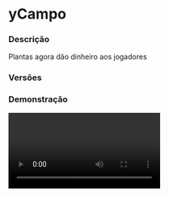 # yCampo
<secondary-label ref="rankup"/>

### Descrição
Plantas agora dão dinheiro aos jogadores

### Versões
<secondary-label ref="1.8"/>
<secondary-label ref="1.9"/>
<secondary-label ref="1.10"/>
<secondary-label ref="1.11"/>
<secondary-label ref="1.12"/>
<secondary-label ref="1.13"/>
<secondary-label ref="1.14"/>
<secondary-label ref="1.15"/>
<secondary-label ref="1.16"/>
<secondary-label ref="1.17"/>
<secondary-label ref="1.18"/>
<secondary-label ref="1.19"/>
<secondary-label ref="1.20"/>

### Demonstração
<video src="//www.youtube.com/watch?v=E1e3fqp8GNM"/>


<chapter title="Comandos" id="commands" collapsible="true">
<code-block lang="plain text">/campo - Abre o menu principal
/tesoura - Recebe uma tesoura
/campo ajuda - Envia a mensagem de ajuda
/campo ir - Vai até a área de campo
/campo sair - Sai da área de campo
/campo flores - Abre o menu de flores
/campo armazem - Abre o menu de recompensas armazenadas
/campo top - Abre o menu de top
/fertilizantes - Vê a quantia de corais
/fertilizantes [player] - Vê a quantia de fertilizantes de um jogador
/fertilizantes enviar - Envia seus fertilizantes para um jogador
/fertilizantes add - Adiciona fertilizantes para um jogador
/fertilizantes give - Dá fertilizantes em forma de itens para um jogador
/fertilizantes set - Seta fertilizantes para um jogador
/fertilizantes remove - Remove fertilizantes de um jogador
/campo setspawn - Seta o local de spawn da área de campo
/campo setsaida - Seta a saída de campo
/campo givebooster - Dá um booster à um jogador
/campo give - Dá uma tesoura à um jogador
/campo reload - Recarrega as configurações</code-block>
</chapter>

<chapter title="Permissões" id="permissions" collapsible="true">
<code-block lang="plain text">ycampo.use - Permissão para o /campo, /campo flores, /campo armazem, /campo top
ycampo.tool - Permissão para o /tesoura
ycampo.go - Permissão para o /pesca ir
ycampo.exit - Permissão para o /pesca sair
ycampo.coin.use - Permissão para o /fertilizantes
ycampo.coin.look - Permissão para o /fertilizantes [player]
ycampo.coin.send - Permissão para o /fertilizantes enviar
ycampo.coin.help - Permissão para o /fertilizantes ajuda
ycampo.coin.add - Permissão para o /fertilizantes add
ycampo.coin.remove - Permissão para o /fertilizantes remove
ycampo.coin.set - Permissão para o /fertilizantes set
ycampo.coin.give - Permissão para o /fertilizantes give
ycampo.setspawn - Permissão para o /campo setspawn
ycampo.setexit - Permissão para o /campo setexit
ycampo.givebooster - Permissão para o /campo givebooster
ycampo.give - Permissão para o /campo give
ycampo.reload - Permissão para o /campo reload</code-block>
</chapter>

## Placeholders
<primary-label ref="placeholders"/>

Aqui estão as placeholders disponíveis para utilização com este plugin. Consulte-as para entender como utilizá-las corretamente.

<code-block lang="plain text" ignore-vars="true">
%ycampo_time% - Retorna o tempo que o jogador ficou no campo
%ycampo_time_raw% - Retorna o tempo que o jogador ficou no campo sem formatar
%ycampo_broken% - Retorna a quantia de plantas que o jogador quebrou
%ycampo_broken_raw% - Retorna a quantia de plantas que o jogador quebrou sem formatar
%ycampo_pvp% - Retorna se o player está com o pvp ativo
%ycampo_pvp_raw% - Retorna se o player está com o pvp ativo sem formatar
%ycampo_coin% - Retorna a quantia de fertilizantes do jogador
%ycampo_coin_raw% - Retorna a quantia de fertilizantes&nbsp;do jogador sem formatar
</code-block>

## Configuração
<primary-label ref="config"/>
Confira os arquivos de configuração deste plugin e revise os detalhes para garantir uma implementação correta.

<chapter title="Arquivos de Configuração" collapsible="true">
<chapter title="Estrutura do diretório" collapsible="false">
<code-block lang="plain text" ignore-vars="true">
Estrutura do diretório:
└── yCampo/
    ├── addons/
    │    └── enchants.yml
    ├── enchants/
    │    ├── custom_enchants.yml
    │    ├── enchants.yml
    │    └── thunderEnchants.yml
    ├── areas.yml
    ├── boosters.yml
    ├── bungeecord.yml
    ├── commands.yml
    ├── config.yml
    ├── data.yml
    ├── economies.yml
    ├── flowers.yml
    ├── menus.yml
    ├── messages.yml
    └── rewards.yml
</code-block>
</chapter>

<chapter title="addons" collapsible="true">
<chapter title="enchants.yml" collapsible="true">
<code-block lang="yaml" ignore-vars="true">
<![CDATA[
Explosao:
  Ordem: 6
  Display: 'Explosao'
  Padrao: 0
  Maximo: -1
  NivelPorcentagem: 10.0 # em porcentagem
  Raio: 3 # em ticks
  Preco:
    Padrao: 100.0
    PerLevel: 200.0
  Prices-Default:
    price1:
      provider: 'money'
      price: 10000.0
  Prices-PerLevel:
    price1:
      provider: 'money'
      price: 10000.0
  Mensagens:
    Title: '&aExplosão<nl>&eativada' # deixe '' para não usar
    Actionbar: '' # deixe '' para não usar
    Chat: [ ]
  Displays: # Item que aparecerá no menu de evolução
    Pode: # quando puder evoluir
      Material: TNT
      Name: '&aExplosao'
      Lore:
        - '&7Este encantamento permite que você'
        - '&7quebre várias plantações ao ativar.'
        - ''
        - '&f > Nível: &b{atual}&f/&b{maximo}&f.'
        - '&f > Chance Atual: &b{chance}%&f.'
        - ''
        - '&f > Custo: &a{moedas} fertilizantes&f.'
        - '&f > Custo: &a{money} coins&f.'
        - ''
        - '&aBotão &fesquerdo &apara evoluir'
    NaoPode: # quando não puder evoluir
      Material: TNT
      Name: '&aExplosao'
      Lore:
        - '&7Este encantamento permite que você'
        - '&7quebre várias plantações ao ativar.'
        - ''
        - '&f > Nível: &b{atual}&f/&b{maximo}&f.'
        - '&f > Chance Atual: &b{chance}%&f.'
        - ''
        - '&f > Custo: &a{moedas} fertilizantes&f.'
        - '&f > Custo: &a{money} coins&f.'
        - ''
        - '&cVocê não tem valores suficientes.'
    Maximo: # quando já estiver no máximo
      Material: TNT
      Name: '&aExplosao'
      Lore:
        - '&7Este encantamento permite que você'
        - '&7quebre várias plantações ao ativar.'
        - ''
        - '&f > Nível: &b{atual}&f/&b{maximo}&f.'
        - '&f > Chance Atual: &b{chance}%&f.'
        - ''
        - '&cVocê já está no máximo.'

Laser:
  Ordem: 7
  Display: 'Laser'
  Padrao: 0
  Maximo: -1
  NivelPorcentagem: 10.0 # em porcentagem
  Raio: 10 # em ticks
  Preco:
    Padrao: 100.0
    PerLevel: 200.0
  Prices-Default:
    price1:
      provider: 'money'
      price: 10000.0
  Prices-PerLevel:
    price1:
      provider: 'money'
      price: 10000.0
  Mensagens:
    Title: '&aLaser<nl>&eativado' # deixe '' para não usar
    Actionbar: '' # deixe '' para não usar
    Chat: [ ]
  Displays: # Item que aparecerá no menu de evolução
    Pode: # quando puder evoluir
      Material: BLAZE_ROD
      Name: '&aLaser'
      Lore:
        - '&7Este encantamento permite que você'
        - '&7quebre várias plantações ao ativar.'
        - ''
        - '&f > Nível: &b{atual}&f/&b{maximo}&f.'
        - '&f > Chance Atual: &b{chance}%&f.'
        - ''
        - '&f > Custo: &a{moedas} fertilizantes&f.'
        - '&f > Custo: &a{money} coins&f.'
        - ''
        - '&aBotão &fesquerdo &apara evoluir'
    NaoPode: # quando não puder evoluir
      Material: BLAZE_ROD
      Name: '&aLaser'
      Lore:
        - '&7Este encantamento permite que você'
        - '&7quebre várias plantações ao ativar.'
        - ''
        - '&f > Nível: &b{atual}&f/&b{maximo}&f.'
        - '&f > Chance Atual: &b{chance}%&f.'
        - ''
        - '&f > Custo: &a{moedas} fertilizantes&f.'
        - '&f > Custo: &a{money} coins&f.'
        - ''
        - '&cVocê não tem valores suficientes.'
    Maximo: # quando já estiver no máximo
      Material: BLAZE_ROD
      Name: '&aLaser'
      Lore:
        - '&7Este encantamento permite que você'
        - '&7quebre várias plantações ao ativar.'
        - ''
        - '&f > Nível: &b{atual}&f/&b{maximo}&f.'
        - '&f > Chance Atual: &b{chance}%&f.'
        - ''
        - '&cVocê já está no máximo.'

Boomerang:
  Ordem: 8
  Display: 'Boomerang'
  Padrao: 0
  Maximo: -1
  NivelPorcentagem: 10.0 # em porcentagem
  Preco:
    Padrao: 100.0
    PerLevel: 200.0
  Prices-Default:
    price1:
      provider: 'money'
      price: 10000.0
  Prices-PerLevel:
    price1:
      provider: 'money'
      price: 10000.0
  Mensagens:
    Title: '&aBoomerang<nl>&eativada' # deixe '' para não usar
    Actionbar: '' # deixe '' para não usar
    Chat: [ ]
  Displays: # Item que aparecerá no menu de evolução
    Pode: # quando puder evoluir
      Material: TNT
      Name: '&eBoomerang'
      Lore:
        - '&7Este encantamento permite que você'
        - '&7quebre várias plantações ao ativar.'
        - ''
        - '&f > Nível: &b{atual}&f/&b{maximo}&f.'
        - '&f > Chance Atual: &b{chance}%&f.'
        - ''
        - '&f > Custo: &a{moedas} fertilizantes&f.'
        - '&f > Custo: &a{money} coins&f.'
        - ''
        - '&aBotão &fesquerdo &apara evoluir'
    NaoPode: # quando não puder evoluir
      Material: TNT
      Name: '&aBoomerang'
      Lore:
        - '&7Este encantamento permite que você'
        - '&7quebre várias plantações ao ativar.'
        - ''
        - '&f > Nível: &b{atual}&f/&b{maximo}&f.'
        - '&f > Chance Atual: &b{chance}%&f.'
        - ''
        - '&f > Custo: &a{moedas} fertilizantes&f.'
        - '&f > Custo: &a{money} coins&f.'
        - ''
        - '&cVocê não tem valores suficientes.'
    Maximo: # quando já estiver no máximo
      Material: TNT
      Name: '&aBoomerang'
      Lore:
        - '&7Este encantamento permite que você'
        - '&7quebre várias plantações ao ativar.'
        - ''
        - '&f > Nível: &b{atual}&f/&b{maximo}&f.'
        - '&f > Chance Atual: &b{chance}%&f.'
        - ''
        - '&cVocê já está no máximo.'
]]>
</code-block>
</chapter>

</chapter>

<chapter title="enchants" collapsible="true">
<chapter title="custom_enchants.yml" collapsible="true">
<code-block lang="yaml" ignore-vars="true">
<![CDATA[
Encantamentos:
  Chaveiro:
    Ordem: 5
    Display: 'Chaveiro'
    Padrao: 0
    Maximo: -1
    BonusPorLevel: 10.0 # em porcentagem
    Preco:
      Padrao: 100.0
      PerLevel: 200.0
    Prices-Default:
      price1:
        provider: 'money'
        price: 10000.0
    Prices-PerLevel:
      price1:
        provider: 'money'
        price: 10000.0
    # chance,comando
    Comandos:
      - '20,give {player} quartz 1'
    Mensagens:
      Title: '&aChave<nl>&eencontrado' # deixe '' para não usar
      Actionbar: '' # deixe '' para não usar
      Chat: [ ]
    Displays: # Item que aparecerá no menu de evolução
      Pode: # quando puder evoluir
        Material: GOLD_INGOT
        Name: '&aChaveiro'
        Lore:
          - '&7Este encantamento permite que você'
          - '&7encontre chaves ao colher.'
          - ''
          - '&f > Nível: &b{atual}&f/&b{maximo}&f.'
          - '&f > Bônus atual: &b{porcentagem}%&f.'
          - ''
          - '&f > Custo: &a{moedas} fertilizantes&f.'
          - '&f > Custo: &a{money} coins&f.'
          - ''
          - '&aBotão &fesquerdo &apara evoluir'
      NaoPode: # quando não puder evoluir
        Material: GOLD_INGOT
        Name: '&aChaveiro'
        Lore:
          - '&7Este encantamento permite que você'
          - '&7encontre chaves ao colher.'
          - ''
          - '&f > Nível: &b{atual}&f/&b{maximo}&f.'
          - '&f > Chance atual: &b{porcentagem}%&f.'
          - ''
          - '&f > Custo: &a{moedas} fertilizantes&f.'
          - '&f > Custo: &a{money} coins&f.'
          - ''
          - '&cVocê não tem valores suficientes.'
      Maximo: # quando já estiver no máximo
        Material: GOLD_INGOT
        Name: '&aChaveiro'
        Lore:
          - '&7Este encantamento permite que você'
          - '&7encontre chaves ao colher.'
          - ''
          - '&f > Nível: &b{atual}&f/&b{maximo}&f.'
          - '&f > Chance atual: &b{porcentagem}%&f.'
          - ''
          - '&cVocê já está no máximo.'
]]>
</code-block>
</chapter>

<chapter title="enchants.yml" collapsible="true">
<code-block lang="yaml" ignore-vars="true">
<![CDATA[
# Bônus de drop
Fortuna:
  # Ordem do enchant no menu
  Ordem: 2
  Display: 'Bônus'
  Padrao: 0
  Maximo: -1
  BonusPorLevel: 10.0 # em porcentagem
  Preco:
    Padrao: 100.0
    PerLevel: 200.0
  Prices-Default:
    price1:
      provider: 'money'
      price: 10000.0
  Prices-PerLevel:
    price1:
      provider: 'money'
      price: 10000.0
  Displays: # Item que aparecerá no menu de evolução
    Pode: # quando puder evoluir
      Material: GOLD_INGOT
      Name: '&aFortuna'
      Lore:
        - '&7Este encantamento permite que você'
        - '&7ganhe mais drops.'
        - ''
        - '&f > Nível: &b{atual}&f/&b{maximo}&f.'
        - '&f > Bônus atual: &b{porcentagem}%&f.'
        - ''
        - '&f > Custo: &a{moedas} fertilizantes&f.'
        - '&f > Custo: &a{money} coins&f.'
        - ''
        - '&aBotão &fesquerdo &apara evoluir'
    NaoPode: # quando não puder evoluir
      Material: GOLD_INGOT
      Name: '&aFortuna'
      Lore:
        - '&7Este encantamento permite que você'
        - '&7ganhe mais drops.'
        - ''
        - '&f > Nível: &b{atual}&f/&b{maximo}&f.'
        - '&f > Bônus atual: &b{porcentagem}%&f.'
        - ''
        - '&f > Custo: &a{moedas} fertilizantes&f.'
        - '&f > Custo: &a{money} coins&f.'
        - ''
        - '&cVocê não tem valores suficientes.'
    Maximo: # quando já estiver no máximo
      Material: GOLD_INGOT
      Name: '&aFortuna'
      Lore:
        - '&7Este encantamento permite que você'
        - '&7ganhe mais drops.'
        - ''
        - '&f > Nível: &b{atual}&f/&b{maximo}&f.'
        - '&f > Bônus atual: &b{porcentagem}%&f.'
        - ''
        - '&cVocê já está no máximo.'
# Aumenta chance nas recompensas
Sortudo:
  Ordem: 3
  Display: 'Sortudo'
  Padrao: 0
  Maximo: -1
  BonusPorLevel: 10.0 # em porcentagem
  Preco:
    Padrao: 100.0
    PerLevel: 200.0
  Prices-Default:
    price1:
      provider: 'money'
      price: 10000.0
  Prices-PerLevel:
    price1:
      provider: 'money'
      price: 10000.0
  Displays: # Item que aparecerá no menu de evolução
    Pode: # quando puder evoluir
      Material: 'd8188345dc6a1bf08663385b99f2bd1551a49292a93b84e0a97b917b565bf41a'
      Name: '&aSortudo'
      Lore:
        - '&7Este encantamento permite que você'
        - '&7tenha mais sorte para ganhar recompensas.'
        - ''
        - '&f > Nível: &b{atual}&f/&b{maximo}&f.'
        - '&f > Porcentagem Atual: &b{porcentagem}%&f.'
        - ''
        - '&f > Custo: &a{moedas} fertilizantes&f.'
        - '&f > Custo: &a{money} coins&f.'
        - ''
        - '&aBotão &fesquerdo &apara evoluir'
    NaoPode: # quando não puder evoluir
      Material: 'd8188345dc6a1bf08663385b99f2bd1551a49292a93b84e0a97b917b565bf41a'
      Name: '&aSortudo'
      Lore:
        - '&7Este encantamento permite que você'
        - '&7tenha mais sorte para ganhar recompensas.'
        - ''
        - '&f > Nível: &b{atual}&f/&b{maximo}&f.'
        - '&f > Porcentagem Atual: &b{porcentagem}%&f.'
        - ''
        - '&f > Custo: &a{moedas} fertilizantes&f.'
        - '&f > Custo: &a{money} coins&f.'
        - ''
        - '&cVocê não tem valores suficientes.'
    Maximo: # quando já estiver no máximo
      Material: 'd8188345dc6a1bf08663385b99f2bd1551a49292a93b84e0a97b917b565bf41a'
      Name: '&aSortudo'
      Lore:
        - '&7Este encantamento permite que você'
        - '&7tenha mais sorte para ganhar recompensas.'
        - ''
        - '&f > Nível: &b{atual}&f/&b{maximo}&f.'
        - '&f > Porcentagem Atual: &b{porcentagem}%&f.'
        - ''
        - '&cVocê já está no máximo.'
# Ganhar mais moedas de farm
Multiplicador:
  Ordem: 4
  Display: 'Multiplicador'
  Padrao: 0
  Maximo: -1
  BonusPorLevel: 10.0 # em porcentagem
  Preco:
    Padrao: 100.0
    PerLevel: 200.0
  Prices-Default:
    price1:
      provider: 'money'
      price: 10000.0
  Prices-PerLevel:
    price1:
      provider: 'money'
      price: 10000.0
  Displays: # Item que aparecerá no menu de evolução
    Pode: # quando puder evoluir
      Material: '5d8604b9e195367f85a23d03d9dd503638fcfb05b0032535bc43734422483bde'
      Name: '&aMultiplicador'
      Lore:
        - '&7Este encantamento permite que você'
        - '&7ganhe mais moedas ao farmar.'
        - ''
        - '&f > Nível: &b{atual}&f/&b{maximo}&f.'
        - '&f > Multiplicador Atual: &b{multiplicador}%&f.'
        - ''
        - '&f > Custo: &a{moedas} fertilizantes&f.'
        - '&f > Custo: &a{money} coins&f.'
        - ''
        - '&aBotão &fesquerdo &apara evoluir'
    NaoPode: # quando não puder evoluir
      Material: '5d8604b9e195367f85a23d03d9dd503638fcfb05b0032535bc43734422483bde'
      Name: '&aMultiplicador'
      Lore:
        - '&7Este encantamento permite que você'
        - '&7ganhe mais moedas ao farmar.'
        - ''
        - '&f > Nível: &b{atual}&f/&b{maximo}&f.'
        - '&f > Porcentagem Atual: &b{multiplicador}%&f.'
        - ''
        - '&f > Custo: &a{moedas} fertilizantes&f.'
        - '&f > Custo: &a{money} coins&f.'
        - ''
        - '&cVocê não tem valores suficientes.'
    Maximo: # quando já estiver no máximo
      Material: '5d8604b9e195367f85a23d03d9dd503638fcfb05b0032535bc43734422483bde'
      Name: '&aMultiplicador'
      Lore:
        - '&7Este encantamento permite que você'
        - '&7ganhe mais moedas ao farmar.'
        - ''
        - '&f > Nível: &b{atual}&f/&b{maximo}&f.'
        - '&f > Porcentagem Atual: &b{multiplicador}%&f.'
        - ''
        - '&cVocê já está no máximo.'

Velocidade:
  Ordem: 5
  Display: 'Velocidade'
  Padrao: 0
  Maximo: -1
  NivelPorcentagem: 10.0 # em porcentagem
  Duracao: 200 # em ticks
  Preco:
    Padrao: 100.0
    PerLevel: 200.0
  Prices-Default:
    price1:
      provider: 'money'
      price: 10000.0
  Prices-PerLevel:
    price1:
      provider: 'money'
      price: 10000.0
  Displays: # Item que aparecerá no menu de evolução
    Pode: # quando puder evoluir
      Material: FEATHER
      Name: '&aVelocidade'
      Lore:
        - '&7Este encantamento permite que você'
        - '&7tenha o efeito de velocidade na mina.'
        - ''
        - '&f > Nível: &b{atual}&f/&b{maximo}&f.'
        - '&f > Chance Atual: &b{chance}%&f.'
        - ''
        - '&f > Custo: &a{moedas} fertilizantes&f.'
        - '&f > Custo: &a{money} coins&f.'
        - ''
        - '&aBotão &fesquerdo &apara evoluir'
    NaoPode: # quando não puder evoluir
      Material: FEATHER
      Name: '&aVelocidade'
      Lore:
        - '&7Este encantamento permite que você'
        - '&7tenha o efeito de velocidade na mina.'
        - ''
        - '&f > Nível: &b{atual}&f/&b{maximo}&f.'
        - '&f > Chance Atual: &b{chance}%&f.'
        - ''
        - '&f > Custo: &a{moedas} fertilizantes&f.'
        - '&f > Custo: &a{money} coins&f.'
        - ''
        - '&cVocê não tem valores suficientes.'
    Maximo: # quando já estiver no máximo
      Material: FEATHER
      Name: '&aVelocidade'
      Lore:
        - '&7Este encantamento permite que você'
        - '&7tenha o efeito de velocidade na mina.'
        - ''
        - '&f > Nível: &b{atual}&f/&b{maximo}&f.'
        - '&f > Chance Atual: &b{chance}%&f.'
        - ''
        - '&cVocê já está no máximo.'
]]>
</code-block>
</chapter>

<chapter title="thunderEnchants.yml" collapsible="true">
<code-block lang="yaml" ignore-vars="true">
<![CDATA[
Explosao:
  Ordem: 6
  Display: 'Explosao'
  Padrao: 0
  Maximo: -1
  NivelPorcentagem: 10.0 # em porcentagem
  Raio: 3 # em ticks
  Preco:
    Padrao: 100.0
    PerLevel: 200.0
  Prices-Default:
    price1:
      provider: 'money'
      price: 10000.0
  Prices-PerLevel:
    price1:
      provider: 'money'
      price: 10000.0
  Mensagens:
    Title: '&aExplosão<nl>&eativada' # deixe '' para não usar
    Actionbar: '' # deixe '' para não usar
    Chat: [ ]
  Displays: # Item que aparecerá no menu de evolução
    Pode: # quando puder evoluir
      Material: TNT
      Name: '&aExplosao'
      Lore:
        - '&7Este encantamento permite que você'
        - '&7quebre várias plantações ao ativar.'
        - ''
        - '&f > Nível: &b{atual}&f/&b{maximo}&f.'
        - '&f > Chance Atual: &b{chance}%&f.'
        - ''
        - '&f > Custo: &a{moedas} fertilizantes&f.'
        - '&f > Custo: &a{money} coins&f.'
        - ''
        - '&aBotão &fesquerdo &apara evoluir'
    NaoPode: # quando não puder evoluir
      Material: TNT
      Name: '&aExplosao'
      Lore:
        - '&7Este encantamento permite que você'
        - '&7quebre várias plantações ao ativar.'
        - ''
        - '&f > Nível: &b{atual}&f/&b{maximo}&f.'
        - '&f > Chance Atual: &b{chance}%&f.'
        - ''
        - '&f > Custo: &a{moedas} fertilizantes&f.'
        - '&f > Custo: &a{money} coins&f.'
        - ''
        - '&cVocê não tem valores suficientes.'
    Maximo: # quando já estiver no máximo
      Material: TNT
      Name: '&aExplosao'
      Lore:
        - '&7Este encantamento permite que você'
        - '&7quebre várias plantações ao ativar.'
        - ''
        - '&f > Nível: &b{atual}&f/&b{maximo}&f.'
        - '&f > Chance Atual: &b{chance}%&f.'
        - ''
        - '&cVocê já está no máximo.'

Laser:
  Ordem: 7
  Display: 'Laser'
  Padrao: 0
  Maximo: -1
  NivelPorcentagem: 10.0 # em porcentagem
  Raio: 10 # em ticks
  Preco:
    Padrao: 100.0
    PerLevel: 200.0
  Prices-Default:
    price1:
      provider: 'money'
      price: 10000.0
  Prices-PerLevel:
    price1:
      provider: 'money'
      price: 10000.0
  Mensagens:
    Title: '&aLaser<nl>&eativado' # deixe '' para não usar
    Actionbar: '' # deixe '' para não usar
    Chat: [ ]
  Displays: # Item que aparecerá no menu de evolução
    Pode: # quando puder evoluir
      Material: BLAZE_ROD
      Name: '&aLaser'
      Lore:
        - '&7Este encantamento permite que você'
        - '&7quebre várias plantações ao ativar.'
        - ''
        - '&f > Nível: &b{atual}&f/&b{maximo}&f.'
        - '&f > Chance Atual: &b{chance}%&f.'
        - ''
        - '&f > Custo: &a{moedas} fertilizantes&f.'
        - '&f > Custo: &a{money} coins&f.'
        - ''
        - '&aBotão &fesquerdo &apara evoluir'
    NaoPode: # quando não puder evoluir
      Material: BLAZE_ROD
      Name: '&aLaser'
      Lore:
        - '&7Este encantamento permite que você'
        - '&7quebre várias plantações ao ativar.'
        - ''
        - '&f > Nível: &b{atual}&f/&b{maximo}&f.'
        - '&f > Chance Atual: &b{chance}%&f.'
        - ''
        - '&f > Custo: &a{moedas} fertilizantes&f.'
        - '&f > Custo: &a{money} coins&f.'
        - ''
        - '&cVocê não tem valores suficientes.'
    Maximo: # quando já estiver no máximo
      Material: BLAZE_ROD
      Name: '&aLaser'
      Lore:
        - '&7Este encantamento permite que você'
        - '&7quebre várias plantações ao ativar.'
        - ''
        - '&f > Nível: &b{atual}&f/&b{maximo}&f.'
        - '&f > Chance Atual: &b{chance}%&f.'
        - ''
        - '&cVocê já está no máximo.'

Boomerang:
  Ordem: 8
  Display: 'Boomerang'
  Padrao: 0
  Maximo: -1
  NivelPorcentagem: 10.0 # em porcentagem
  Preco:
    Padrao: 100.0
    PerLevel: 200.0
  Prices-Default:
    price1:
      provider: 'money'
      price: 10000.0
  Prices-PerLevel:
    price1:
      provider: 'money'
      price: 10000.0
  Mensagens:
    Title: '&aBoomerang<nl>&eativada' # deixe '' para não usar
    Actionbar: '' # deixe '' para não usar
    Chat: [ ]
  Displays: # Item que aparecerá no menu de evolução
    Pode: # quando puder evoluir
      Material: TNT
      Name: '&eBoomerang'
      Lore:
        - '&7Este encantamento permite que você'
        - '&7quebre várias plantações ao ativar.'
        - ''
        - '&f > Nível: &b{atual}&f/&b{maximo}&f.'
        - '&f > Chance Atual: &b{chance}%&f.'
        - ''
        - '&f > Custo: &a{moedas} fertilizantes&f.'
        - '&f > Custo: &a{money} coins&f.'
        - ''
        - '&aBotão &fesquerdo &apara evoluir'
    NaoPode: # quando não puder evoluir
      Material: TNT
      Name: '&aBoomerang'
      Lore:
        - '&7Este encantamento permite que você'
        - '&7quebre várias plantações ao ativar.'
        - ''
        - '&f > Nível: &b{atual}&f/&b{maximo}&f.'
        - '&f > Chance Atual: &b{chance}%&f.'
        - ''
        - '&f > Custo: &a{moedas} fertilizantes&f.'
        - '&f > Custo: &a{money} coins&f.'
        - ''
        - '&cVocê não tem valores suficientes.'
    Maximo: # quando já estiver no máximo
      Material: TNT
      Name: '&aBoomerang'
      Lore:
        - '&7Este encantamento permite que você'
        - '&7quebre várias plantações ao ativar.'
        - ''
        - '&f > Nível: &b{atual}&f/&b{maximo}&f.'
        - '&f > Chance Atual: &b{chance}%&f.'
        - ''
        - '&cVocê já está no máximo.'
]]>
</code-block>
</chapter>

</chapter>

<chapter title="areas.yml" collapsible="true">
<code-block lang="yaml" ignore-vars="true">
<![CDATA[
areas:
  area1:
    # Ordem da área para compra
    order: 1
    # Permissão para comprar a área
    permission: ''
    # NÃO ALTERAR
    location: 'none'
    # Preços para comprar a área
    costs:
      price1:
        provider: 'money'
        amount: 1000.0
    # Itens do menu
    icon:
      buy:
        material: 'WHEAT'
        name: '&aÁrea {order} &8(Trigo)'
        lore:
          - '&7Área: &b{order}'
          - '&7Plantação: &bTrigo'
          - ''
          - '&7Preço: &2$&f{money}'
          - ''
          - '&aClique para comprar'
      previous:
        material: 'WHEAT'
        name: '&aÁrea {order} &8(Trigo)'
        lore:
          - '&7Área: &b{order}'
          - '&7Plantação: &bTrigo'
          - ''
          - '&7Preço: &2$&f{money}'
          - ''
          - '&cVocê precisa comprar a anterior'
      has:
        material: 'WHEAT'
        name: '&aÁrea {order} &8(Trigo)'
        lore:
          - '&7Área: &b{order}'
          - '&7Plantação: &bTrigo'
          - ''
          - '&7Preço: &2$&f{money}'
          - ''
          - '&aVocê já possui esta area'
      equipped:
        material: 'WHEAT'
        name: '&aÁrea {order} &8(Trigo)'
        lore:
          - '&7Área: &b{order}'
          - '&7Plantação: &bTrigo'
          - ''
          - '&7Preço: &2$&f{money}'
          - ''
          - '&aVocê está nessa area'
]]>
</code-block>
</chapter>

<chapter title="boosters.yml" collapsible="true">
<code-block lang="yaml" ignore-vars="true">
<![CDATA[
# Sistema de boosters
# Você pode criar quantos boosters quiser
boosters:
  booster1:
    time: 60 # em segundos
    bonus: 10.0 # porcentagem a mais
    items:
      interact:
        material: 'EXP_BOTTLE:0'
        name: '&aBônus de campo'
        lore:
          - '&7Este booster permite que você ganhe'
          - '&7mais ao quebrar plantas.'
          - ''
          - '&aTempo: &e{time}'
          - '&aPorcentagem: &e{bonus}%'
          - ''
      menu:
        material: 'EXP_BOTTLE:0'
        name: '&aBônus de campo'
        lore:
          - '&aVocê possui um booster ativo'
          - ''
          - '&7Este booster permite que você ganhe'
          - '&7mais ao quebrar plantas.'
          - ''
          - '&aTempo: &e{time}'
          - '&aPorcentagem: &e{bonus}%'
          - ''
]]>
</code-block>
</chapter>

<chapter title="bungeecord.yml" collapsible="true">
<code-block lang="yaml" ignore-vars="true">
<![CDATA[
#     ___                                               _
#    / __\_   _ _ __   __ _  ___  ___  ___ ___  _ __ __| |
#   /__\// | | | '_ \ / _` |/ _ \/ _ \/ __/ _ \| '__/ _` |
#  / \/  \ |_| | | | | (_| |  __/  __/ (_| (_) | | | (_| |
#  \_____/\__,_|_| |_|\__, |\___|\___|\___\___/|_|  \__,_|
#                     |___/
#
# Sistema de múltiplos servidores.

# Ativar o sistema de bungeecord
enabled: false

# Modo deste servidor
# LOBBY (ex: servidor de RankUP)
# SERVER (ex: servidor que contém o campo)
mode: 'LOBBY'

# Nome do servidor na config do BungeeCord em que o jogador vai ao sair do campo
exit: 'rankup'

# Nome do servidor na config do BungeeCord em que o jogador vai ao entrar no campo
entry: 'mina'

# Delay para enviar a vara ao trocar para o servidor do campo
# em ticks
delay: 3

# Bloquear ações neste servidor caso esteja fora do campo
# Somente caso o "Modo" for "SERVER"
# permissão de bypass: ycampo.blocked.bypass
block-actions: true
]]>
</code-block>
</chapter>

<chapter title="commands.yml" collapsible="true">
<code-block lang="yaml" ignore-vars="true">
<![CDATA[
#     ___                                          _
#    / __\___  _ __ ___  _ __ ___   __ _ _ __   __| |___
#   / /  / _ \| '_ ` _ \| '_ ` _ \ / _` | '_ \ / _` / __|
#  / /__| (_) | | | | | | | | | | | (_| | | | | (_| \__ \
#  \____/\___/|_| |_| |_|_| |_| |_|\__,_|_| |_|\__,_|___/
#
# Lista de comandos do plugin.

# Utilize "comando|comando" para criar aliases.
# Por exemplo: "gm|gamemode"
# Você pode criar quantas aliases quiser.
commands:
  campo: 'campo'
  coin: 'fertilizante|fertilizantes|flores|flor|flower|flowers'
  tool: 'tesoura'
]]>
</code-block>
</chapter>

<chapter title="config.yml" collapsible="true">
<code-block lang="yaml" ignore-vars="true">
<![CDATA[
#          ____
#  _   _ / ___|__ _ _ __ ___  _ __   ___
# | | | | |   / _` | '_ ` _ \| '_ \ / _ \
# | |_| | |__| (_| | | | | | | |_) | (_) |
#  \__, |\____\__,_|_| |_| |_| .__/ \___/
#  |___/                     |_|
#
# Discord: discord.ystoreplugins.com.br
# Site: ystoreplugins.com.br
#

# Modo de depuração para correção de problemas no plugin.
debug-mode: false

#      ___      _        _
#     /   \__ _| |_ __ _| |__   __ _ ___  ___
#    / /\ / _` | __/ _` | '_ \ / _` / __|/ _ \
#   / /_// (_| | || (_| | |_) | (_| \__ \  __/
#  /___,' \__,_|\__\__,_|_.__/ \__,_|___/\___|
#
# Configurações do banco de dados.

database:
  # Determina o tipo de banco de dados. Valores válidos: [SQLITE, MYSQL, HIKARI (recomendado)]
  storage-type: SQLITE

  # Dados para conexão ao banco de dados MYSQL.
  data:
    # Endereço de conexão do banco de dados. [EX: 127.0.0.1]
    host: localhost
    # Porta de conexão do banco de dados. [EX: 3306]
    port: 3306
    # Nome do banco de dados a ser conectado. [EX: minecraft]
    database: ''
    # Usuário de conexão. [EX: root]
    username: ''
    # Senha do usuário de conexão: [EX: 123]
    password: ''

#   __      _   _   _
#  / _\ ___| |_| |_(_)_ __   __ _ ___
#  \ \ / _ \ __| __| | '_ \ / _` / __|
#  _\ \  __/ |_| |_| | | | | (_| \__ \
#  \__/\___|\__|\__|_|_| |_|\__, |___/
#
# Sistemas principais.

# Delay para carregar os dados depois do login
# Necessário para usar em servidor de mina separado
# Recomendado: 20 ticks
login-delay: 20
# Este limite serve para recolher recompensas
# Desativar ou aumentar o limite pode gerar lag
# e em alguns casos crashar o servidor.
limit:
  enabled: true
  # Máximo que irá recolher por vez
  max: 1000

# Ativar a invisibilidade na área de campo
invisibility: false

# Abrir menu de evolução ao interagir com a tesoura (Shift+Botão direito)
interact-menu: true

# Somar um nível a mais na evolução
sum-evolute: true

# Máximo permitido para evoluir com Q
q-max: 0

# Acumular os bônus que tiver permissão
acumulate-bonus: false

# Limite de plantações quebradas por segundo
limit-broken-second: 5

# Delay para resetar a plantação pro jogador
# em segundos
reset-delay: 5

# Dar a ferramenta ao entrar no campo caso o jogador não tiver ela no inventário
give-enter: true

# Altura do void do seu servidor
void-detect: 0

# Sistemas gerais
general:
  # Slot da ferramenta no inventário
  tool-slot: 2
  # Esconder o encantamento na lore da picareta caso o player desative ele
  # caso esteja false, o encantamento ficará riscado na lore da ferramenta
  hide-deactivated: false
  # Fazer com que a ferramenta nunca quebre
  tool-unbreakable: true
  # Materiais que irão ser reconhecidos na skin
  skin-materiais:
    - 'WOOD'
    - 'STONE'
    - 'IRON'
    - 'GOLD'
    - 'DIAMOND'

# Sistema de pvp
pvp:
  enable: true
  # Lucro com pvp off
  off-receiving: 70.0
  # Lucro com pvp on
  on-receiving: 100.0
  # Delay para executar o comando de pvp
  delay: 60
  # Actionbar persistente
  # deixe '' para não usar
  actionbar-off: '&c&lPVP &cdesativado! &8 - &fLucro {receiving}%  &7/pvp {pvp_time}'
  actionbar-on: '&a&lPVP &aativo! &8 - &fLucro {receiving}%  &7/pvp {pvp_time}'
  # Ativar o PVP por padrão assim que entrar no campo
  default: false

# Sistema de scoreboard
scoreboard:
  enabled: true
  title: '&b&lyStore'
  # Delay para atualizar a scoreboard (em segundos)
  delay: 1
  lines:
    - '&7         Área de campo'
    - ''
    - '&f Plantas quebradas: &7{broken}'
    - '&f Tempo no campo: &7{time}'
    - '&f PVP Ativado: &7{pvp}'
    - ''
    - '&f Coins: &2$&a%yeconomy_money%'
    - ''
    - '&b    ystoreplugins.com.br'

# Sistema de comandos no campo
commands:
  # Lista de comandos permitidos no campo
  allowed: [ '/g', '/l', '/campo' ]
  # Lista de comandos para sair do campo
  exit: [ '/sair', '/spawn', '/exit' ]
  # Lista de comandos para executar o pvp
  pvp: [ '/pvp' ]

# Sistema de bônus
# Você pode criar quantos bônus quiser
# Será dado o bônus ao vender para a loja do servidor.
bonus:
  member:
    priority: 1
    # Permissão para ser reconhecido
    permission: 'ycampo.bonus.member'
    # Quantia do bônus em %
    bonus: 10.0

# Sistema de lores
lore:
  chance: ['', '&6Chance: &f{chance}%', '']

# Item de coin ativável
usable-item:
  material: '1ba16c3890af39c3f2d576586cff443de07dad32b2315e2ff6f0d5d6a3c663dd'
  name: '&b+{amount} Fertilizantes'
  lore:
    - ''
    - '&fQuantia: &b{amount}'
    - ''
    - '&7Clique com botão direito para ativar.'
    - ''
    - '&7Clique com shift + botão direito para compactar'
    - '&7todos os seus fertilizantes no inventário em 1 só.'
    - ''

# Item da tesoura
tool:
    material: SHEARS
    name: '&bTesoura &7[{broken}]'
    lore:
      - '&7Inquebrável ∞'
      - '{enchants}'
]]>
</code-block>
</chapter>

<chapter title="data.yml" collapsible="true">
<code-block lang="yaml" ignore-vars="true">
<![CDATA[
# Não altere nada nesta config.
Data: {}
Locais: {}
]]>
</code-block>
</chapter>

<chapter title="economies.yml" collapsible="true">
<code-block lang="yaml" ignore-vars="true">
<![CDATA[
#  _____                                  _
# | ____| ___  ___  _ __   ___  _ __ ___ (_) ___  ___
# |  _|  / __|/ _ \| '_ \ / _ \| '_ ` _ \| |/ _ \/ __|
# | |___| (__| (_) | | | | (_) | | | | | | |  __/\__ \
# |_____|\___|\___/|_| |_|\___/|_| |_| |_|_|\___||___/

# Providers disponíveis:
#
#   AtlasEconomiaSecundaria, AtlasMinas, AtlasMinasV2,
#   JH_Shop, LegendaryEconomy, NextCash, PlayerPoints,
#   StormEconomiaSecundaria, StormMinas, TGCash,
#   yAlmas, yPoints, yRankup,
#   Vault
#

economies:
  Money:
    # Coloque o nome do plugin
    # Para money deixe Money
    provider: 'Money'
    # Formato inteiro
    display: 'Dinheiro'
    # Formato abreviado
    abbreviated: 'coins'
    # Permitir que comercializem na loja com o jogador offline
    allow-offline: true
    # Permissão para o usuário conseguir definir esta economia
    permission: 'ycampo.provider.money'
]]>
</code-block>
</chapter>

<chapter title="flowers.yml" collapsible="true">
<code-block lang="yaml" ignore-vars="true">
<![CDATA[
flowers:
  red-rose:
    # Permissão para quebrar a planta
    permission-break: ''
    # Mensagem de permissão
    permission-message: '&cVocê ainda não pode quebrar a ROSA.'
    # Definir um item custom para o display preview
    # Deixe '' para usar o padrão do bloco
    preview-display: ''
    # Materiais que serão reconhecidos
    materials:
      # material que deverá ser quebrado
      break-material: 'RED_ROSE:0'
      # material que vai virar ao quebrar
      to-material: AIR
      # material que vai virar ao resetar
      reset-material: 'RED_ROSE:0'
    effects:
      # efeito ao quebrar
      break-particle: ''
      # som ao quebrar
      break-sound: ''
      # efeito ao resetar
      reset-particle: 'HAPPY_VILLAGER'
      # som ao resetar
      reset-sound: ''
    sells:
      sell1:
        order: 1
        permission: ''
        # holograma de venda
        hologram: [ '&a+{money}' ]
        # Altura que o holograma vai spawnar na flor
        hologram-off-set: 0.6
        # mensagens de venda
        message:
          actionbar: '&e&lCAMPO: &a+{money} coins &7(+{bonus}%) &c{receiving}%'
          title: ''
          chat: ''
        # quantidade de flores (coin/fertilizante) que será dada
        flower: 1.0
        # quantidade que será dada em outras economias
        prices:
          price1:
            provider: 'money'
            price: 1.0
        # Recompensas do boss
        # As recompensas são cadastradas na recompensas.yml
        # Use: chance,recompense
        # Quantia de recompensas que serão dadas
        reward-amount: 1
        # Dropar as recompensas no chão
        reward-ground: false
        rewards: [ '100,reward1' ]
  double_plant:
    permission-break: ''
    # Mensagem de permissão
    permission-message: '&cVocê ainda não pode quebrar a ROSA DUPLA.'
    materials:
      break-material: 'DOUBLE_PLANT:0'
      to-material: AIR
      reset-material: 'DOUBLE_PLANT:0'
    effects:
      break-particle: ''
      break-sound: ''
      reset-particle: 'HAPPY_VILLAGER'
      reset-sound: ''
    sells:
      sell1:
        order: 1
        permission: ''
        hologram: [ '&a+{money}' ]
        hologram-off-set: 1.0
        message:
          actionbar: '&e&lCAMPO: &a+{money} coins &7(+{bonus}%) &c{receiving}%'
          title: ''
          chat: ''
        flower: 1.0
        prices:
          price1:
            provider: 'money'
            price: 1.0
        reward-amount: 1
        reward-ground: false
        rewards: [ '100,reward1' ]
]]>
</code-block>
</chapter>

<chapter title="menus.yml" collapsible="true">
<code-block lang="yaml" ignore-vars="true">
<![CDATA[
#
#    /\/\   ___ _ __  _   _ ___
#   /    \ / _ \ '_ \| | | / __|
#  / /\/\ \  __/ | | | |_| \__ \
#  \/    \/\___|_| |_|\__,_|___/
#
# Sistema de menus.

# Ativar o sistema de atualizar o menu principal automaticamente enquanto estiver aberto
menu-updater: true
# Tempo para atualizar o menu automaticamente
# em ticks -> 20 ticks = 1s
menu-updater-time: 200

# Setas dos menus.
arrows:
  back:
    material: 'ARROW:0'
    name: '&cVoltar'
    lore: ['&7Clique para voltar ao menu anterior.']
  previous:
    material: 'ARROW:0'
    name: '&cAnterior'
    lore: ['&7Clique para ir à página anterior.']
  next:
    material: 'ARROW:0'
    name: '&aPróximo'
    lore: ['&7Clique para ir à próxima página.']

# Menu principal
main:
  name: '&8Campo - Principal'
  size: 36
  items:
    profile-slot: 10
    rewards-slot: 12
    flowers-slot: 14
    top-slot: 16
    booster-slot: 20
    areas-slot: 22
    profile:
      material: '{player}'
      name: '&eSeu Perfil'
      lore:
        - '&7Confira detalhes do seu'
        - '&7jogador no campo.'
        - ''
        - ' &8▶ &fTempo no campo: &7{time}'
        - ''
        - ' &8▶ &fFlores quebradas: &7{broken}'
        - ' &8▶ &fRecompensas no armazém: &7{rewards}'
        - ' &8▶ &fFertilizantes: &a✿&f{coin}'
        - ''
    rewards:
      material: 'CHEST'
      name: '&6Recompensas'
      lore:
        - '&7Gerencie as recompensas'
        - '&7que você ganhou.'
        - ''
        - ' &8▶ &fRecompensas: &7{rewards}'
        - ''
        - '&6Clique para gerenciar!'
    flowers:
      material: 'RED_ROSE'
      name: '&dFlores'
      lore:
        - '&7Consulte as possíveis'
        - '&7recompensas das flores.'
        - ''
        - '&dClique para acessar!'
    top:
      material: '351137e11443a8fbb05fcd3ccc1af9bd2303918f35448185e3ed96ef184da'
      name: '&aTOP Jogadores'
      lore:
        - '&7Visualize os jogadores que estão'
        - '&7se destacando em nosso campo.'
        - ''
        - '&aClique para acessar!'
    booster:
      material: 'GLASS_BOTTLE:0'
      name: '&aBooster'
      glow: true
      lore:
        - '&cVocê não possui nenhum booster ativo.'
    go:
      slot: 24
      material: '22d145c93e5eac48a661c6f27fdaff5922cf433dd627bf23eec378b9956197'
      name: '&aIr ao campo'
      lore:
        - '&7Clique para entrar na'
        - '&7área de campo'
    leave:
      slot: 24
      material: '5fde3bfce2d8cb724de8556e5ec21b7f15f584684ab785214add164be7624b'
      name: '&cSair do campo'
      lore:
        - '&7Clique para sair da'
        - '&7área de campo'
    areas:
      material: TNT
      name: '&bÁreas'
      lore:
        - '&7Evolua sua área de campo'
        - '&7e tenha plantações diferenciadas.'
        - ''
        - '&aClique para fazer o upgrade'

# Menu de recompensas
main-rewards:
  name: '&8Campo - Recompensas'
  size: 54
  slots: [ 11, 12, 13, 14, 15, 16, 19, 21, 22, 23, 24, 25, 28, 29, 31, 32, 33, 34 ]
  previous-slot: 18
  next-slot: 26
  back-slot: 48
  #
  empty-slot: 22
  collect-slot: 50
  #
  items:
    empty:
      material: 'WEB'
      name: '&eVazio...'
      lore: [ '&7Nenhuma recompensa para', '&7coletar.' ]
    collect:
      material: 'a6cc486c2be1cb9dfcb2e53dd9a3e9a883bfadb27cb956f1896d602b4067'
      name: '&eRecolher tudo'
      lore: [ '&7Clique para recolher', '&7todas as recompensas.' ]

# Preview de flores
flowers:
  name: '&8Campo'
  size: 54
  slots: [ 10, 11, 12, 13, 14, 15, 16, 19, 20, 21, 22, 23, 24, 25, 28, 29, 30, 31, 32, 33, 34 ]
  previous-slot: 18
  next-slot: 26
  back-slot: 49
  lore:
    - '&7Clique para ver as recompensas'

# Preview de recompensas
rewards-preview:
  name: '&8Campo'
  size: 54
  slots: [ 10, 11, 12, 13, 14, 15, 16, 19, 20, 21, 22, 23, 24, 25, 28, 29, 30, 31, 32, 33, 34 ]
  previous-slot: 18
  next-slot: 26
  back-slot: 49

# Menu de top
top:
  name: '&8Campo - Destaques'
  size: 36
  slots: [ 10, 11, 12, 13, 14, 15, 16 ]
  back-slot: 30
  previous-slot: 9
  next-slot: 17
  # Seletor dos tops
  selector:
    slot: 31
    material: '22d145c93e5eac48a661c6f27fdaff5922cf433dd627bf23eec378b9956197'
    name: '&aSeletor do TOP'
    # Tipos do seletor
    types:
      broken:
        enabled: true
        name: 'Flores quebradas'
      coin:
        enabled: true
        name: 'Fertilizantes'
      time:
        enabled: true
        name: 'Tempo no campo'
    # Formatos do seletor
    formats:
      seeing: ' &8• &f{name}'
      select: ' &8• &7{name}'
  items:
    # Item do top flores quebradas
    broken:
      material: '{player}'
      name: '&7{player}'
      lore:
        - '&fFlores quebradas: &7{amount}'
        - '&fPosição: &7{pos}'
    # Item do top coin
    coin:
      material: '{player}'
      name: '&7{player}'
      lore:
        - '&fFertilizantes: &7{amount}'
        - '&fPosição: &7{pos}'
    # Item do top tempo no campo
    time:
      material: '{player}'
      name: '&7{player}'
      lore:
        - '&fTempo no campo: &7{amount}'
        - '&fPosição: &7{pos}'

evolute:
  name: '&8Campo - Evoluir'
  size: 36
  slots: [ 11, 13, 15 ]
  back-slot: 29
  previous-slot: 18
  next-slot: 26
  # Slot onde ficará a tesoura do jogador
  tool-slot: 31
  profile-slot: 33
  items:
    profile:
      material: '{player}'
      name: '&a{player}'
      lore:
        - ''
        - '&fFertilizantes: &b{coin}'
        - ''

# Menu de upgrade de área
upgrade-areas:
  name: '&8Campo - Áreas'
  size: 36
  slots: [ 11, 12, 13, 14, 15 ]
  back-slot: 31
  previous-slot: 18
  next-slot: 26
]]>
</code-block>
</chapter>

<chapter title="messages.yml" collapsible="true">
<code-block lang="yaml" ignore-vars="true">
<![CDATA[
#
#    /\/\   ___  ___ ___  __ _  __ _  ___  ___
#   /    \ / _ \/ __/ __|/ _` |/ _` |/ _ \/ __|
#  / /\/\ \  __/\__ \__ \ (_| | (_| |  __/\__ \
#  \/    \/\___||___/___/\__,_|\__, |\___||___/
#                              |___/
#
# Mensagens a serem enviadas pelo plugin.

# Mensagens e ações ao entrar
enter:
  title: '&bBem vindo à área de campo'
  actionbar: '&bVocê entrou na área de campo.'
  chat: |

    &bBem vindo à área de campo.

  sound: 'ORB_PICKUP'

# Mensagens e ações ao sair
leave:
  title: ''
  actionbar: '&bVocê saiu da área de campo.'
  chat: |

    &bVocê saiu da área de campo.

  sound: 'ORB_PICKUP'

chat:
  syntax: '&cUse: /{command} {syntax}'
  target: '&cJogador {player} não encontrado.'
  number: '&cO argumento não é um número.'
  permission: '&cVocê não tem permissão para fazer isto.'
  console: '&cApenas jogadores in-game podem realizar esta ação.'
  cancelled: '&cVocê cancelou a ação.'
  reload: '&aConfigurações recarregadas com sucesso.'
  help: |

    &a/campo &8- &7Abre o menu principal.
    &a/campo ir &8- &7Vai até o campo.
    &a/campo flores &8- &7Abre o menu de flores disponíveis.
    &a/campo armazem &8- &7Abre o menu de armazém de recompensas.
    &a/campo top &8- &7Abre o menu de top.
    &a/campo sair &8- &7Sai do campo.
    &a/campo setspawn &8- &7Seta o local de spawn do campo.
    &a/campo setareaspawn &8- &7Seta o local de spawn de uma área do campo.
    &a/campo setsaida &8- &7Seta o local de saída do campo.
    &a/campo givebooster &8- &7Dá um booster à um jogador.

  yourself: '&cVocê não pode realizar esta ação à si mesmo.'
  not-in: '&cVocê não está na área de campo.'
  spawn: '&cO spawn da área de campo não foi setado.'
  exit: '&cA saída da área de campo não foi setada.'
  set-exit: '&aLocal de saída setado com sucesso.'
  set-spawn: '&aLocal de spawn setado com sucesso.'
  command: '&cVocê não pode usar este comando na área de campo. Utilize /spawn para sair dele.'
  coin-help: |

    &a/fertilizantes &8- &7Ver os seus fertilizantes.
    &a/fertilizantes <player> &8- &7Ver os fertilizantes de alguém.
    &a/fertilizantes enviar <player> <quantia> &8- &7Envia seus fertilizantes para alguém.
    &a/fertilizantes give <player/all> <quantia> &8- &7Dar fertilizantes a alguém.
    &a/fertilizantes add <player> <quantia> &8- &7Adiciona fertilizantes a alguém.
    &a/fertilizantes set <player> <quantia> &8- &7Remove fertilizantes de alguém.
    &a/fertilizantes remove <player> <quantia> &8- &7Seta fertilizantes a alguém.

  coin: '&bVocê possui &f{coin} fertilizantes&b.'
  coin-player: '&bO jogador &f{player}&b possui &f{coin} fertilizantes&b.'
  coin-added: '&bVocê adicionou &f{coin} fertilizantes&b ao jogador &f{player}&b.'
  coin-removed: '&bVocê removeu &f{coin} fertilizantes&b do jogador &f{player}&b.'
  coin-set: '&bVocê setou &f{coin} fertilizantes&b para o jogador &f{player}&b.'
  coin-sent: '&bVocê enviou &f{coin} fertilizantes&b para o jogador &f{player}&b.'
  coin-received: '&bVocê recebeu &f{coin} fertilizantes&b do jogador &f{player}&b.'
  coin-has: '&cVocê não possui a quantia de &f{coin}&c fertilizantes.'
  converted: '&bVocê compactou todos seus fertilizantes em 1.'
  activated: '&bVocê ativou &f{coin} fertilizantes&b.'
  give: '&bVocê deu &f{coin} &bfertilizantes para o jogador &f{player}&b.'
  give-all: |

    &bO usuário &f{player}&b deu &f{coin} &bfertilizantes para todos os jogadores online&b.

  coin-added-all: '&bVocê adicionou &f{coin} fertilizantes&b para todos os jogadores&b.'
  holding: '&cVocê não está segurando uma tesoura.'
  reward-collected: '&eItem recolhido com sucesso.'
  reward-collected-all: '&eTodas as recompensas possíveis foram recolhidas com sucesso.'
  pvp-on: '&aVocê ativou o modo de combate.'
  pvp-off: '&cVocê desativou o modo de combate.'
  pvp-wait: '&cVocê deve aguardar {time} para alterar o modo de combate.'
  booster-null: |
    &cEste booster não existe.
    &cDisponíveis: &7{list}
  booster-give: '&aVocê deu x{amount} Booster(s) &8(+{bonus}%) &apara o jogador &f{player}&a.'
  booster-received: '&aVocê recebeu x{amount} Booster(s) &8(+{bonus}%)&a.'
  booster-finished: '&aCampo: &cSeu booster acabou.'
  booster-has: '&cVocê já está com um booster ativado.'
  booster-activated: '&aVocê ativou um booster de campo. Bônus: &e{bonus}&a. Tempo: &e{time}&a.'
  give-tool: '&bVocê deu uma tesoura para o jogador &f{player}&b.'
  no-balance: '&cVocê não tem {provider_display} suficiente para isto. Disponível: {provider_balance}&c.'
  evolute: '&aO encantamento &f{enchant}&a foi evoluído para o nível &f{level}&a.'
  tool: '&aVocê recebeu sua tesoura do campo.'
  digit: |

    &aDigite a quantia de níveis que você quer adquirir ao encantamento &f{encantamento}&a.
    &7para cancelar digite &ncancelar&7.

  exceeds: '&cEstes níveis excedem o nível máximo do encantamento.'
  area-found: '&cÁrea não encontrada. Disponíveis: {list}'
  area-set-spawn: '&aLocal de spawn da área setado com sucesso.'
  area-bought: '&aVocê comprou a área.'
  slot-empty: '&cO slot {slot} deve estar vazio para poder receber a ferramenta. Por favor, re-entre no campo.'
]]>
</code-block>
</chapter>

<chapter title="rewards.yml" collapsible="true">
<code-block lang="yaml" ignore-vars="true">
<![CDATA[
#   ____                            _
# |  _ \ _____      ____ _ _ __ __| |___
# | |_) / _ \ \ /\ / / _` | '__/ _` / __|
# |  _ <  __/\ V  V / (_| | | | (_| \__ \
# |_| \_\___| \_/\_/ \__,_|_|  \__,_|___/
#

rewards:
  reward1:
    # Item que aparecerá no preview.
    preview:
      material: 'STONE:0'
      name: '&8Pedra'
      amount: 64
      lore: [ '&aEsta pedra vale muito dinheiro!' ]
      enchants: []
    # Item que aparecerá para coletar.
    collect:
      material: 'STONE:0'
      name: '&8Pedra'
      amount: 64
      lore: [ '&aEsta pedra vale muito dinheiro!', '', ' &7> &fQuantidade: &7{amount}', '', '&eClique esquerdo para receber', '&eClique direito para deletar' ]
      enchants: []
    # Item que será dado ao player
    item:
      give: true
      material: 'STONE:0'
      name: '&8Pedra'
      amount: 64
      lore: [ '&aEu valho muito!' ]
      enchants: []
    # Comandos que será dado ao player
    command:
      give: false
      # quantia padrão da placeholder {amount} no comando (valor base)
      placeholder-amount: 1
      # multiplicar a placeholder {amount} pela quantia de recompensas do mesmo tipo
      multiply-placeholder: true
      list: [ 'give {player} stone {amount}' ]
    # Mensagens que serão enviadas ao receber a recompensa
    messages:
      title: '&7+64 Pedras'
      actionbar: ''
      chat: '&7+64 Pedras'
  reward2:
    preview:
      material: 'DIAMOND:0'
      name: '&bDiamante'
      amount: 1
      lore: [ '&bQuem não adora uma pedra preciosa?!' ]
      enchants: []
    collect:
      material: 'DIAMOND:0'
      name: '&bDiamante'
      amount: 1
      lore: [ '&bQuem não adora uma pedra preciosa?!', '', ' &7> &fQuantidade: &7{amount}', '', '&eClique esquerdo para receber', '&eClique direito para deletar' ]
      enchants: []
    command:
      give: true
      placeholder-amount: 1
      multiply-placeholder: true
      list: [ 'give {player} diamond {amount}' ]
    # Mensagens que serão enviadas ao receber a recompensa
    messages:
      title: '&b+1 Diamante'
      actionbar: ''
      chat: '&b+1 Diamante'
  reward3:
    preview:
      material: 'EMERALD:0'
      name: '&aEsmeralda'
      amount: 1
      lore: [ '&aEsmeraldas valem muito?' ]
      enchants: []
    collect:
      material: 'EMERALD:0'
      name: '&aEsmeralda'
      amount: 1
      lore: [ '&aEsmeraldas valem muito?', '', ' &7> &fQuantidade: &7{amount}', '', '&eClique esquerdo para receber', '&eClique direito para deletar' ]
      enchants: []
    item:
      give: true
      material: 'EMERALD:0'
      name: '&aEsmeralda'
      amount: 1
      lore: [ '&aEu valho muito!' ]
      enchants: []
    # Mensagens que serão enviadas ao receber a recompensa
    messages:
      title: '&a+1 Esmeralda'
      actionbar: ''
      chat: '&a+1 Esmeralda'
]]>
</code-block>
</chapter>

</chapter>
## API
<primary-label ref="api"/>

Configure nossa API para aproveitar todos os recursos oferecidos pelo plugin. Siga as instruções para garantir uma integração bem-sucedida.

<code-block lang="java">
public static CampoAPIHolder getAPI() {
    try {
        RegisteredServiceProvider&lt;CampoAPIHolder> rsp = Bukkit.getServer().getServicesManager()
            .getRegistration(CampoAPIHolder.class);
        return rsp == null ? null : rsp.getProvider();
    } catch (Throwable var1) {
        return null;
    }
}
</code-block>

## Erros comuns
<primary-label ref="errors"/>

Antes de configurar o plugin, revise os pontos listados aqui para evitar problemas frequentes durante a configuração.

<seealso style="cards">
    <category ref="wrs">
        <a href="yplugins.md"></a>        <a href="https://ystoreplugins.com.br/plugins/detalhes/107-yCampo">Site do plugin yCampo</a>
    </category>
</seealso>
